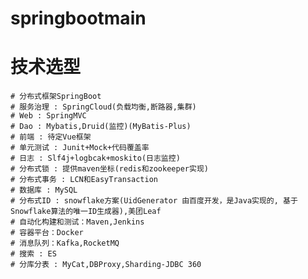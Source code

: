 # springbootmain
# 技术选型
    # 分布式框架SpringBoot  
    # 服务治理 : SpringCloud(负载均衡,断路器,集群)
    # Web : SpringMVC
    # Dao : Mybatis,Druid(监控)(MyBatis-Plus)
    # 前端 : 待定Vue框架
    # 单元测试 : Junit+Mock+代码覆盖率
    # 日志 : Slf4j+logbcak+moskito(日志监控)
    # 分布式锁 : 提供maven坐标(redis和zookeeper实现)
    # 分布式事务 : LCN和EasyTransaction
    # 数据库 : MySQL
    # 分布式ID : snowflake方案(UidGenerator 由百度开发，是Java实现的, 基于 Snowflake算法的唯一ID生成器),美团Leaf
    # 自动化构建和测试：Maven,Jenkins
    # 容器平台：Docker
    # 消息队列：Kafka,RocketMQ
    # 搜索 : ES
    # 分库分表 : MyCat,DBProxy,Sharding-JDBC 360
<a href="www.baidu.com">
